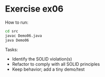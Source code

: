 # Exercise ex06

How to run:
```bash
cd src
javac Demo06.java
java Demo06
```

Tasks:
- Identify the SOLID violation(s)
- Refactor to comply with all SOLID principles
- Keep behavior; add a tiny demo/test
